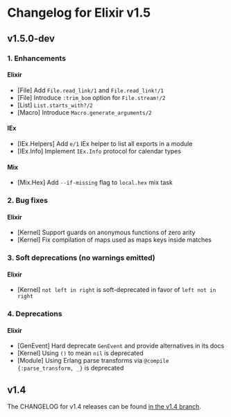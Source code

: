 # Changelog for Elixir v1.5

## v1.5.0-dev

### 1. Enhancements

#### Elixir

  * [File] Add `File.read_link/1` and `File.read_link!/1`
  * [File] Introduce `:trim_bom` option for `File.stream!/2`
  * [List] `List.starts_with?/2`
  * [Macro] Introduce `Macro.generate_arguments/2`

#### IEx

  * [IEx.Helpers] Add `e/1` IEx helper to list all exports in a module
  * [IEx.Info] Implement `IEx.Info` protocol for calendar types

#### Mix

  * [Mix.Hex] Add `--if-missing` flag to `local.hex` mix task

### 2. Bug fixes

#### Elixir

  * [Kernel] Support guards on anonymous functions of zero arity
  * [Kernel] Fix compilation of maps used as maps keys inside matches

### 3. Soft deprecations (no warnings emitted)

#### Elixir

  * [Kernel] `not left in right` is soft-deprecated in favor of `left not in right`

### 4. Deprecations

#### Elixir

  * [GenEvent] Hard deprecate `GenEvent` and provide alternatives in its docs
  * [Kernel] Using `()` to mean `nil` is deprecated
  * [Module] Using Erlang parse transforms via `@compile {:parse_transform, _}` is deprecated

## v1.4

The CHANGELOG for v1.4 releases can be found [in the v1.4 branch](https://github.com/elixir-lang/elixir/blob/v1.4/CHANGELOG.md).
